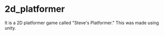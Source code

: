 # 2d_platformer
It is a 2D platformer game called  "Steve's Platformer."
This was made using unity.
